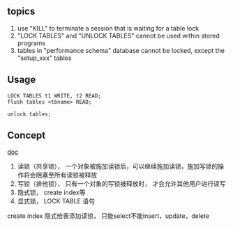 ## topics
1. use "KILL" to terminate a session that is waiting for a table lock
2. "LOCK TABLES" and "UNLOCK TABLES" cannot be used within stored programs
3. tables in "performance schema" database cannot be locked, except the "setup_xxx" tables

## Usage
```
LOCK TABLES t1 WRITE, t2 READ;
flush tables <tbname> READ;

unlock tables;
```


## Concept
[doc](https://segmentfault.com/a/1190000004507047)


  
1. 读锁（共享锁）， 一个对象被施加读锁后，可以继续施加读锁，施加写锁的操作将会阻塞至所有读锁被释放
2. 写锁（排他锁）， 只有一个对象的写锁被释放时， 才会允许其他用户进行读写
3. 隐式锁， create  index等
4. 显式锁，  LOCK TABLE 语句


create index 隐式给表添加读锁， 只能select不能insert，update，delete
